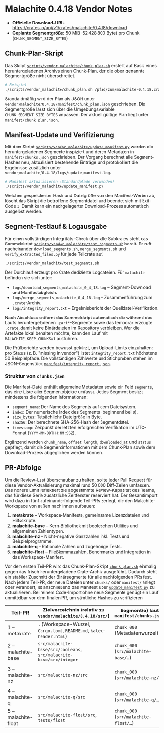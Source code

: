 # Malachite 0.4.18 Vendor Notes

- **Offizielle Download-URL:** https://crates.io/api/v1/crates/malachite/0.4.18/download
- **Geplante Segmentgröße:** 50 MiB (52 428 800 Byte) pro Chunk (`CHUNK_SEGMENT_SIZE_BYTES`)

## Chunk-Plan-Skript

Das Skript [`scripts/vendor_malachite/chunk_plan.sh`](../../../scripts/vendor_malachite/chunk_plan.sh) erstellt auf Basis eines heruntergeladenen Archivs einen Chunk-Plan, der die oben genannte Segmentgröße nicht überschreitet.

```bash
# Beispiel
./scripts/vendor_malachite/chunk_plan.sh /pfad/zum/malachite-0.4.18.crate
```

Standardmäßig wird der Plan als JSON unter `vendor/malachite/0.4.18/manifest/chunk_plan.json` geschrieben. Die Segmentgröße lässt sich über die Umgebungsvariable `CHUNK_SEGMENT_SIZE_BYTES` anpassen. Der aktuell gültige Plan liegt unter [`manifest/chunk_plan.json`](manifest/chunk_plan.json).

## Manifest-Update und Verifizierung

Mit dem Skript [`scripts/vendor_malachite/update_manifest.py`](../../../scripts/vendor_malachite/update_manifest.py) werden die heruntergeladenen Segmente inspiziert und deren Metadaten in `manifest/chunks.json` geschrieben. Der Vorgang berechnet alle Segment-Hashes neu, aktualisiert bestehende Einträge und protokolliert die Ergebnisse zusätzlich unter `vendor/malachite/0.4.18/logs/update_manifest.log`.

```bash
# Manifest aktualisieren (Standardpfade verwenden)
./scripts/vendor_malachite/update_manifest.py
```

Weichen gespeicherter Hash und Dateigröße von den Manifest-Werten ab, löscht das Skript die betroffene Segmentdatei und beendet sich mit Exit-Code `3`. Damit kann ein nachgelagerter Download-Prozess automatisch ausgelöst werden.

## Segment-Testlauf & Logausgabe

Für einen vollständigen Integritäts-Check über alle Subkrates steht das Sammelskript [`scripts/vendor_malachite/test_segments.sh`](../../../scripts/vendor_malachite/test_segments.sh) bereit. Es ruft nacheinander `download_segments.sh`, `merge_segments.sh` und `verify_extracted_files.py` für jede Teilcrate auf.

```bash
./scripts/vendor_malachite/test_segments.sh
```

Der Durchlauf erzeugt pro Crate dedizierte Logdateien. Für `malachite` befinden sie sich unter:

- `logs/download_segments_malachite_0_4_18.log` – Segment-Download und Manifestabgleich.
- `logs/merge_segments_malachite_0_4_18.log` – Zusammenführung zum `.crate`-Archiv.
- `logs/integrity_report.txt` – Ergebnisbericht der Quelldatei-Verifikation.

Nach Abschluss entfernt das Sammelskript automatisch die während des Laufs
heruntergeladenen `.part*`-Segmente sowie das temporär erzeugte `.crate`,
damit keine Binärdateien im Repository verbleiben. Wer die Artefakte lokal
behalten möchte, kann den Lauf mit `MALACHITE_KEEP_CHUNKS=1` ausführen.

Die Prüfberichte werden bewusst gekürzt, um Upload-Limits einzuhalten: pro Status (z. B. "missing in vendor") listet `integrity_report.txt` höchstens 50 Beispielpfade. Die vollständigen Zählwerte und Stichproben stehen im JSON-Gegenstück [`manifest/integrity_report.json`](manifest/integrity_report.json).

### Struktur von `chunks.json`

Die Manifest-Datei enthält allgemeine Metadaten sowie ein Feld `segments`, das eine Liste aller Segmentobjekte umfasst. Jedes Segment besitzt mindestens die folgenden Informationen:

- `segment_name`: Der Name des Segments auf dem Dateisystem.
- `index`: Der numerische Index des Segments (beginnend bei `0`).
- `size_bytes`: Tatsächliche Dateigröße in Byte.
- `sha256`: Der berechnete SHA-256-Hash der Segmentdatei.
- `timestamp`: Zeitpunkt der letzten erfolgreichen Verifikation im UTC-Format (`YYYY-MM-DDTHH:MM:SSZ`).

Ergänzend werden `chunk_name`, `offset`, `length`, `downloaded_at` und `status` gepflegt, damit die Segmentinformationen mit dem Chunk-Plan sowie dem Download-Prozess abgeglichen werden können.

## PR-Abfolge

Um die Review-Last überschaubar zu halten, sollte jeder Pull Request für diese Vendor-Aktualisierung maximal rund 50 000 Diff-Zeilen umfassen. Das höhere Limit reflektiert die abgestimmte Review-Kapazität des Teams, das für diese Serie zusätzliche Zeitfenster reserviert hat. Der Gesamtimport wird dazu in fünf aufeinanderfolgende Teil-PRs zerlegt, die den Malachite-Workspace von außen nach innen aufbauen:

1. **metakrate** – Workspace-Manifeste, gemeinsame Lizenzdateien und Hilfsskripte.
2. **malachite-base** – Kern-Bibliothek mit booleschen Utilities und allgemeinen Zahlentypen.
3. **malachite-nz** – Nicht-negative Ganzzahlen inkl. Tests und Beispielprogramme.
4. **malachite-q** – Rationale Zahlen und zugehörige Tests.
5. **malachite-float** – Fließkommazahlen, Benchmarks und Integration in das Workspace-Manifest.

Vor dem ersten Teil-PR wird das Chunk-Plan-Skript [`chunk_plan.sh`](../../../scripts/vendor_malachite/chunk_plan.sh) einmalig gegen das frisch heruntergeladene Crate-Archiv ausgeführt. Dadurch steht ein stabiler Zuschnitt der Binärsegmente für alle nachfolgenden PRs fest. Nach jedem Teil-PR, der neue Dateien unter `chunks/` oder `manifest/` anlegt oder verändert, ist anschließend das Manifest über [`update_manifest.py`](../../../scripts/vendor_malachite/update_manifest.py) zu aktualisieren. Bei reinem Code-Import ohne neue Segmente genügt ein Lauf unmittelbar vor dem finalen PR, um sämtliche Hashes zu verifizieren.

| Teil-PR              | Zielverzeichnis (relativ zu `vendor/malachite/0.4.18/src/`) | Segment(e) laut `manifest/chunks.json` | Inhaltlicher Block |
|----------------------|------------------------------------------------------------|----------------------------------------|--------------------|
| 1 – metakrate        | `.` (Workspace-Wurzel, `Cargo.toml`, `README.md`, `katex-header.html`) | `chunk_000` (Metadatenwurzel)         | Grundlegende Workspace-Metadaten und Hilfsassets |
| 2 – malachite-base   | `src/malachite-base/src/booleans`, `src/malachite-base/src/integer`    | `chunk_000` (`src/malachite-base/…`)   | Basisfunktionen, boolesche Utilities und ganzzahlige Typen |
| 3 – malachite-nz     | `src/malachite-nz/src`                                        | `chunk_000` (`src/malachite-nz/…`)     | Nicht-negative Ganzzahlen inkl. Tests `tests/natural/arithmetic A–C` |
| 4 – malachite-q      | `src/malachite-q/src`                                         | `chunk_000` (`src/malachite-q/…`)      | Rationale Zahlen, Parser sowie `tests/rational` |
| 5 – malachite-float  | `src/malachite-float/src`, `tests/float`                      | `chunk_000` (`src/malachite-float/…`)  | Fließkommazahlen, Benchmarks und Integrationstests |
